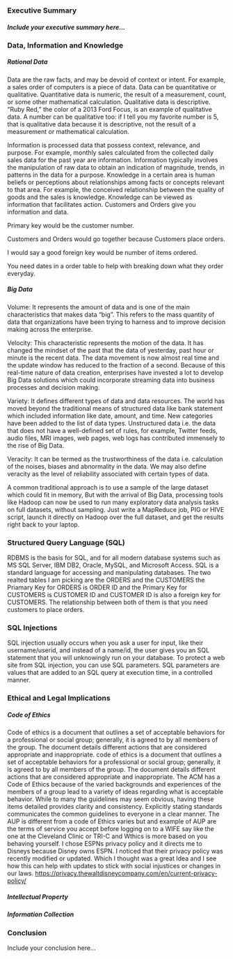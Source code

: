 ### Executive Summary
##### Include your executive summary here...

### Data, Information and Knowledge
##### Rational Data
Data are the raw facts, and may be devoid of context or intent.  For example, a sales order of computers is a piece of data.  Data can be quantitative or qualitative. Quantitative data is numeric, the result of a measurement, count, or some other mathematical calculation. Qualitative data is descriptive. “Ruby Red,” the color of a 2013 Ford Focus, is an example of qualitative data. A number can be qualitative too: if I tell you my favorite number is 5, that is qualitative data because it is descriptive, not the result of a measurement or mathematical calculation.

Information is processed data that possess context, relevance, and purpose.  For example, monthly sales calculated from the collected daily sales data for the past year are information. Information typically involves the manipulation of raw data to obtain an indication of magnitude, trends, in patterns in the data for a purpose.
Knowledge in a certain area is human beliefs or perceptions about relationships among facts or concepts relevant to that area.  For example, the conceived relationship between the quality of goods and the sales is knowledge.  Knowledge can be viewed as information that facilitates action.
Customers and Orders give you information and data.

Primary key would be the customer number.

Customers and Orders would go together because Customers place orders.

I would say a good foreign key would be number of items ordered.

You need dates in a order table to help with breaking down what they order everyday.

##### Big Data
Volume: It represents the amount of data and is one of the main characteristics that makes data “big”. This refers to the mass quantity of data that organizations have been trying to harness and to improve decision making across the enterprise.

Velocity: This characteristic represents the motion of the data. It has changed the mindset of the past that the data of yesterday, past hour or minute is the recent data. The data movement is now almost real time and the update window has reduced to the fraction of a second. Because of this real-time nature of data creation, enterprises have invested a lot to develop Big Data solutions which could incorporate streaming data into business processes and decision making.

Variety: It defines different types of data and data resources. The world has moved beyond the traditional means of structured data like bank statement which included information like date, amount, and time. New categories have been added to the list of data types. Unstructured data i.e. the data that does not have a well-defined set of rules, for example, Twitter feeds, audio files, MRI images, web pages, web logs has contributed immensely to the rise of Big Data.

Veracity: It can be termed as the trustworthiness of the data i.e. calculation of the noises, biases and abnormality in the data. We may also define veracity as the level of reliability associated with certain types of data.

A common traditional approach is to use a sample of the large dataset which could fit in memory, But with the arrival of Big Data, processing tools like Hadoop can now be used to run many exploratory data analysis tasks on full datasets, without sampling. Just write a MapReduce job, PIG or HIVE script, launch it directly on Hadoop over the full dataset, and get the results right back to your laptop.

### Structured Query Language (SQL)
RDBMS is the basis for SQL, and for all modern database systems such as MS SQL Server, IBM DB2, Oracle, MySQL, and Microsoft Access.
SQL is a standard language for accessing and manipulating databases.
The two realted tables I am picking are the ORDERS and the CUSTOMERS the Priamary Key for ORDERS is ORDER ID and the Primary Key for CUSTOMERS is CUSTOMER ID and CUSTOMER ID is also a foreign key for CUSTOMERS. The relationship between both of them is that you need customers to place orders.

### SQL Injections
SQL injection usually occurs when you ask a user for input, like their username/userid, and instead of a name/id, the user gives you an SQL statement that you will unknowingly run on your database.
To protect a web site from SQL injection, you can use SQL parameters.
SQL parameters are values that are added to an SQL query at execution time, in a controlled manner.
### Ethical and Legal Implications
##### Code of Ethics
Code of ethics is a document that outlines a set of acceptable behaviors for a professional or social group; generally, it is agreed to by all members of the group. The document details different actions that are considered appropriate and inappropriate. code of ethics is a document that outlines a set of acceptable behaviors for a professional or social group; generally, it is agreed to by all members of the group. The document details different actions that are considered appropriate and inappropriate.
The ACM has a Code of Ethics because of the varied backgrounds and experiences of the members of a group lead to a variety of ideas regarding what is acceptable behavior. While to many the guidelines may seem obvious, having these items detailed provides clarity and consistency. Explicitly stating standards communicates the common guidelines to everyone in a clear manner.
The AUP is different from a code of Ethics varies but and example of AUP are the terms of service you accept before logging on to a WIFE say like the one at the Cleveland Clinic or TRI-C and Wthics is more based on you behaving yourself.
I chose ESPNs privacy policy and it directs me to Disneys because Disney owns ESPN. I noticed that their privacy policy was recently modified or updated. Which I thought was a great Idea and I see how this can help with updates to stick with social injustices or changes in our laws.
https://privacy.thewaltdisneycompany.com/en/current-privacy-policy/
##### Intellectual Property
##### Information Collection
### Conclusion
Include your conclusion here...
